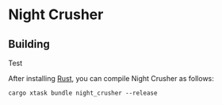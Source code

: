 # Night Crusher

## Building
Test

After installing [Rust](https://rustup.rs/), you can compile Night Crusher as follows:

```shell
cargo xtask bundle night_crusher --release
```
